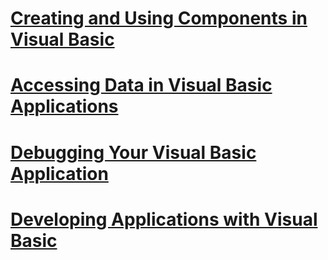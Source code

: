 # [Creating and Using Components in Visual Basic](creating-and-using-components.md)
# [Accessing Data in Visual Basic Applications](accessing-data.md)
# [Debugging Your Visual Basic Application](debugging.md)
# [Developing Applications with Visual Basic](index.md)

